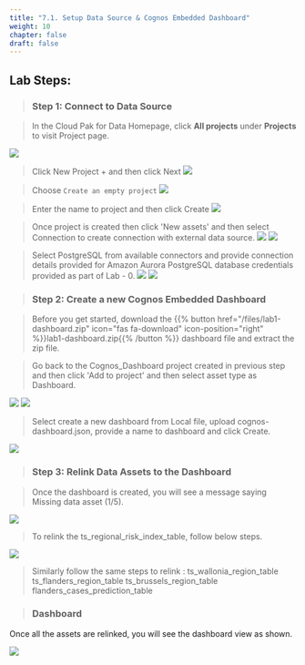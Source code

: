 ```yaml
---
title: "7.1. Setup Data Source & Cognos Embedded Dashboard"
weight: 10
chapter: false
draft: false
---
```


## Lab Steps:

> ### Step 1: Connect to Data Source

> In the Cloud Pak for Data Homepage, click **All projects** under **Projects** to visit Project page.

![](/images/20_trusted_ai_lab/recent_projects.png)

> Click New Project + and then click Next
![](/images/20_trusted_ai_lab/create_proj_1.png)

> Choose `Create an empty project`
![](/images/20_trusted_ai_lab/create_proj_1.1.png)

> Enter the name to project and then click Create
![](/images/20_trusted_ai_lab/create_proj_2.png)

> Once project is created then click 'New assets' and then select Connection to create connection with external data source.
![](/images/20_trusted_ai_lab/create_proj_3.png)
![](/images/20_trusted_ai_lab/create_proj_4.png)

> Select PostgreSQL from available connectors and provide connection details provided for Amazon Aurora PostgreSQL database credentials provided as part of Lab - 0.
![](/images/20_trusted_ai_lab/create_proj_5.png)
![](/images/20_trusted_ai_lab/create_proj_6.png)

> ### Step 2: Create a new Cognos Embedded Dashboard

> Before you get started, download the {{% button href="/files/lab1-dashboard.zip" icon="fas fa-download" icon-position="right" %}}lab1-dashboard.zip{{% /button %}} dashboard file and extract the zip file.

> Go back to the Cognos_Dashboard project created in previous step and then click 'Add to project' and then select asset type as Dashboard.

![](/images/20_trusted_ai_lab/create_proj_3.png)
 ![](/images/20_trusted_ai_lab/add-dashboard.png)

 > Select create a new dashboard from Local file, upload cognos-dashboard.json, provide a name to dashboard and click Create.

 ![](/images/20_trusted_ai_lab/upload_json_cognos.png)

 > ### Step 3: Relink Data Assets to the Dashboard

 > Once the dashboard is created, you will see a message saying Missing data asset (1/5).

  ![](/images/20_trusted_ai_lab/missing_import_cognos.png)

  > To relink the ts_regional_risk_index_table, follow below steps.

  ![](/images/20_trusted_ai_lab/relink-1.png)

  > Similarly follow the same steps to relink :
      ts_wallonia_region_table
      ts_flanders_region_table
      ts_brussels_region_table
      flanders_cases_prediction_table

  > ### Dashboard
  Once all the assets are relinked, you will see the dashboard view as shown.

  ![](/images/20_trusted_ai_lab/final_dashboard-1.2.png)
  >
